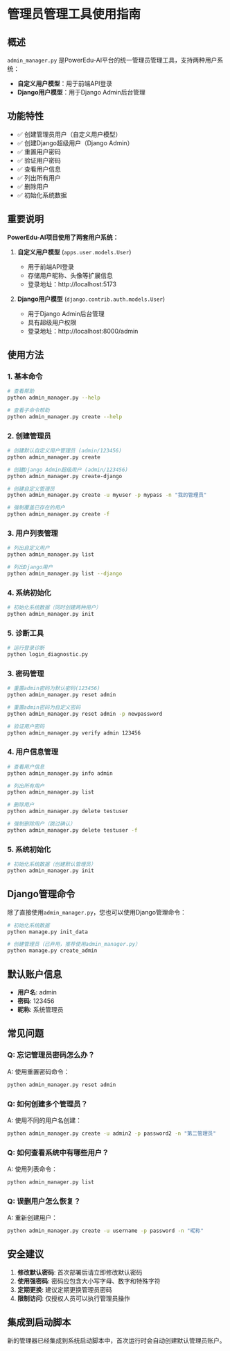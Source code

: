 # 管理员管理工具使用指南

## 概述

`admin_manager.py` 是PowerEdu-AI平台的统一管理员管理工具，支持两种用户系统：
- **自定义用户模型**：用于前端API登录
- **Django用户模型**：用于Django Admin后台管理

## 功能特性

- ✅ 创建管理员用户（自定义用户模型）
- ✅ 创建Django超级用户（Django Admin）
- ✅ 重置用户密码
- ✅ 验证用户密码
- ✅ 查看用户信息
- ✅ 列出所有用户
- ✅ 删除用户
- ✅ 初始化系统数据

## 重要说明

**PowerEdu-AI项目使用了两套用户系统：**

1. **自定义用户模型** (`apps.user.models.User`)
   - 用于前端API登录
   - 存储用户昵称、头像等扩展信息
   - 登录地址：http://localhost:5173

2. **Django用户模型** (`django.contrib.auth.models.User`)
   - 用于Django Admin后台管理
   - 具有超级用户权限
   - 登录地址：http://localhost:8000/admin

## 使用方法

### 1. 基本命令

```bash
# 查看帮助
python admin_manager.py --help

# 查看子命令帮助
python admin_manager.py create --help
```

### 2. 创建管理员

```bash
# 创建默认自定义用户管理员 (admin/123456)
python admin_manager.py create

# 创建Django Admin超级用户 (admin/123456)
python admin_manager.py create-django

# 创建自定义管理员
python admin_manager.py create -u myuser -p mypass -n "我的管理员"

# 强制覆盖已存在的用户
python admin_manager.py create -f
```

### 3. 用户列表管理

```bash
# 列出自定义用户
python admin_manager.py list

# 列出Django用户
python admin_manager.py list --django
```

### 4. 系统初始化

```bash
# 初始化系统数据（同时创建两种用户）
python admin_manager.py init
```

### 5. 诊断工具

```bash
# 运行登录诊断
python login_diagnostic.py
```

### 3. 密码管理

```bash
# 重置admin密码为默认密码(123456)
python admin_manager.py reset admin

# 重置admin密码为自定义密码
python admin_manager.py reset admin -p newpassword

# 验证用户密码
python admin_manager.py verify admin 123456
```

### 4. 用户信息管理

```bash
# 查看用户信息
python admin_manager.py info admin

# 列出所有用户
python admin_manager.py list

# 删除用户
python admin_manager.py delete testuser

# 强制删除用户（跳过确认）
python admin_manager.py delete testuser -f
```

### 5. 系统初始化

```bash
# 初始化系统数据（创建默认管理员）
python admin_manager.py init
```

## Django管理命令

除了直接使用`admin_manager.py`，您也可以使用Django管理命令：

```bash
# 初始化系统数据
python manage.py init_data

# 创建管理员（已弃用，推荐使用admin_manager.py）
python manage.py create_admin
```

## 默认账户信息

- **用户名**: admin
- **密码**: 123456
- **昵称**: 系统管理员

## 常见问题

### Q: 忘记管理员密码怎么办？
A: 使用重置密码命令：
```bash
python admin_manager.py reset admin
```

### Q: 如何创建多个管理员？
A: 使用不同的用户名创建：
```bash
python admin_manager.py create -u admin2 -p password2 -n "第二管理员"
```

### Q: 如何查看系统中有哪些用户？
A: 使用列表命令：
```bash
python admin_manager.py list
```

### Q: 误删用户怎么恢复？
A: 重新创建用户：
```bash
python admin_manager.py create -u username -p password -n "昵称"
```

## 安全建议

1. **修改默认密码**: 首次部署后请立即修改默认密码
2. **使用强密码**: 密码应包含大小写字母、数字和特殊字符
3. **定期更换**: 建议定期更换管理员密码
4. **限制访问**: 仅授权人员可以执行管理员操作

## 集成到启动脚本

新的管理器已经集成到系统启动脚本中，首次运行时会自动创建默认管理员账户。
